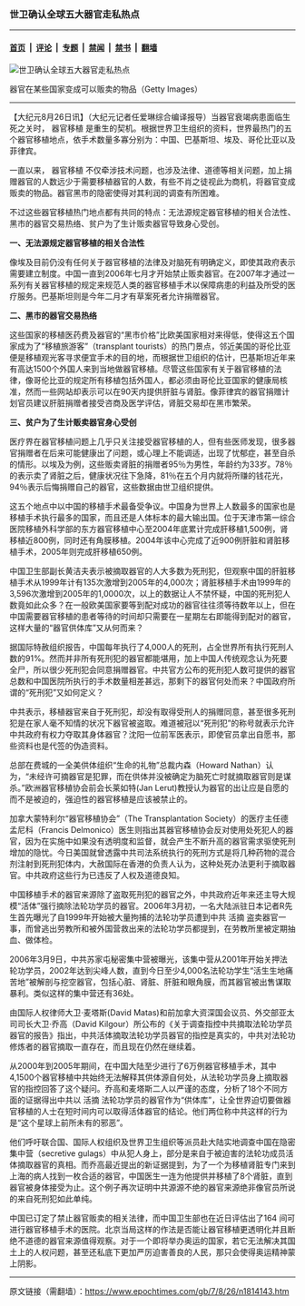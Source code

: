 ### 世卫确认全球五大器官走私热点

---

#### [首页](../../../..?n1814143) &nbsp;|&nbsp; [评论](../../../../../epoch-comment?n1814143) &nbsp;|&nbsp; [专题](../../../../../epoch-special?n1814143) &nbsp;|&nbsp; [禁闻](../../../../../epoch-news?n1814143) &nbsp;|&nbsp; [禁书](../../../../../books?n1814143) &nbsp;|&nbsp; [翻墙](https://github.com/gfw-breaker/nogfw/blob/master/README.md?n1814143)


<div><img alt="世卫确认全球五大器官走私热点" class="attachment-djy_600_400 size-djy_600_400 wp-post-image" src="https://i.epochtimes.com/assets/uploads/2007/08/708260826451151.jpg"/>
<div class="caption">
 <p>
  器官在某些国家变成可以贩卖的物品（Getty Images）
 </p>
</div></div><hr/><div class="post_content" id="artbody" itemprop="articleBody">
 <!-- article content begin -->
 <p>
  【大纪元8月26日讯】（大纪元记者任爱琳综合编译报导）当器官衰竭病患面临生死之关时，
  <ok href="https://www.epochtimes.com/gb/tag/%E5%99%A8%E5%AE%98%E7%A7%BB%E6%A4%8D.html">
   器官移植
  </ok>
  是重生的契机。根据世界卫生组织的资料，世界最热门的五个器官移植地点，依手术数量多寡分别为：中国、巴基斯坦、埃及、哥伦比亚以及菲律宾。
 </p>
 <p>
  一直以来，
  <ok href="https://www.epochtimes.com/gb/tag/%E5%99%A8%E5%AE%98%E7%A7%BB%E6%A4%8D.html">
   器官移植
  </ok>
  不仅牵涉技术问题，也涉及法律、道德等相关问题，加上捐赠器官的人数远少于需要移植器官的人数，有些不肖之徒视此为商机，将器官变成贩卖的物品。器官黑市的隐密使得对其利润的调查有所困难。
 </p>
 <p>
  不过这些器官移植热门地点都有共同的特点：无法源规定器官移植的相关合法性、黑市的器官交易热络、贫户为了生计贩卖器官导致身心受创。
 </p>
 <p>
  <b>
   一、无法源规定器官移植的相关合法性
  </b>
 </p>
 <p>
  像埃及目前仍没有任何关于器官移植的法律及对脑死有明确定义，即使其政府表示需要建立制度。中国一直到2006年七月才开始禁止贩卖器官。在2007年才通过一系列有关器官移植的规定来规范人类的器官移植手术以保障病患的利益及所受的医疗服务。巴基斯坦则是今年二月才有草案死者允许捐赠器官。
 </p>
 <p>
  <b>
   二、黑市的器官交易热络
  </b>
 </p>
 <p>
  这些国家的移植医药费及器官的“黑市价格”比欧美国家相对来得低，使得这五个国家成为了“移植旅游客”（transplant tourists）的热门景点，邻近美国的哥伦比亚便是移植观光客寻求便宜手术的目的地，而根据世卫组织的估计，巴基斯坦近年来有高达1500个外国人来到当地做器官移植。尽管这些国家有关于器官移植的法律，像哥伦比亚的规定所有移植包括外国人，都必须由哥伦比亚国家的健康局核准，然而一些网站却表示可以在90天内提供肝脏与肾脏。像菲律宾的器官捐赠计划官员建议肝脏捐赠者接受咨商及医学评估，肾脏交易却在黑市繁荣。
 </p>
 <p>
  <b>
   三、贫户为了生计贩卖器官身心受创
  </b>
 </p>
 <p>
  医疗界在器官移植问题上几乎只关注接受器官移植的人，但有些医师发现，很多器官捐赠者在后来可能健康出了问题，或心理上不能调适，出现了忧郁症，甚至自杀的情形。以埃及为例，这些贩卖肾脏的捐赠者95％为男性，年龄约为33岁。78％的表示卖了肾脏之后，健康状况往下急降，81％在五个月内就将所赚的钱花光，94％表示后悔捐赠自己的器官，这些数据由世卫组织提供。
 </p>
 <p>
  这五个地点中以中国的移植手术最备受争议。中国身为世界上人数最多的国家也是移植手术执行最多的国家，而且还是人体标本的最大输出国。位于天津市第一综合医院移植外科学部的东方器官移植中心至2004年底累计完成肝移植1,500例，肾移植近800例，同时还有角膜移植。2004年该中心完成了近900例肝脏和肾脏移植手术，2005年则完成肝移植650例。
 </p>
 <p>
  中国卫生部副长黄洁夫表示被摘取器官的人大多数为死刑犯，但观察中国的肝脏移植手术从1999年计有135次激增到2005年的4,000次；肾脏移植手术由1999年的3,596次激增到2005年的1,0000次，以上的数据让人不禁怀疑，中国的死刑犯人数竟如此众多？在一般欧美国家要等到配对成功的器官往往须等待数年以上，但在中国需要器官移植的患者等待的时间却只需要在一星期左右即能得到配对的器官，这样大量的“器官供体库”又从何而来？
 </p>
 <p>
  据国际特赦组织报告，中国每年执行了4,000人的死刑，占全世界所有执行死刑人数的91%。然而并非所有死刑犯的器官都能堪用，加上中国人传统观念认为死要全尸，所以很少死刑犯会同意捐赠器官。中共官方公布的死刑犯人数可提供的器官总数和中国医院所执行的手术数量相差甚远，那剩下的器官何处而来？中国政府所谓的“死刑犯”又如何定义？
 </p>
 <p>
  中共表示，移植器官来自于死刑犯，却没有取得受刑人的捐赠同意，甚至很多死刑犯是在家人毫不知情的状况下器官被盗取。难道被冠以“死刑犯”的称号就表示允许中共政府有权力夺取其身体器官？沈阳一位前军医表示，即使官员拿出自愿书，那些资料也是代签的伪造资料。
 </p>
 <p>
  总部在费城的一全美供体组织“生命的礼物”总裁内森（Howard Nathan）认为，“未经许可摘器官是犯罪，而在供体并没被确定为脑死亡时就摘取器官则是谋杀。”欧洲器官移植协会前会长莱如特(Jan Lerut)教授认为器官的出让应是自愿的而不是被迫的，强迫性的器官移植是应该被禁止的。
 </p>
 <p>
  加拿大蒙特利尔“器官移植协会”（The Transplantation Society）的医疗主任德孟尼科（Francis Delmonico）医生则指出其器官移植协会反对使用处死犯人的器官，因为在实施中如果没有透明度和监督，就会产生不断升高的器官需求驱使死刑增加的隐忧。今日美国就曾透露中共司法系统执行的死刑方式是将几种药物的混合剂注射到死刑犯体内，大赦国际在香港的负责人认为，这种处死办法更利于摘取器官。中共政府这些行为已违反了人权及道德良知。
 </p>
 <p>
  中国移植手术的器官来源除了盗取死刑犯的器官之外，中共政府近年来还主导大规模“活体”强行摘除法轮功学员的器官。2006年3月初，一名大陆派驻日本记者R先生首先曝光了自1999年开始被大量拘捕的法轮功学员遭到中共
  <ok href="https://www.epochtimes.com/gb/tag/%E6%B4%BB%E6%91%98.html">
   活摘
  </ok>
  盗卖器官一事，而曾逃出劳教所和被外国营救出来的法轮功学员都提到，在劳教所里被定期抽血、做体检。
 </p>
 <p>
  2006年3月9日，中共苏家屯秘密集中营被曝光，该集中营从2001年开始关押法轮功学员，2002年达到尖峰人数，直到今日至少4,000名法轮功学生“活生生地痛苦地”被解剖与挖空器官，包括心脏、肾脏、肝脏和眼角膜，而其器官被出售谋取暴利。类似这样的集中营还有36处。
 </p>
 <p>
  由国际人权律师大卫‧麦塔斯(David Matas)和前加拿大资深国会议员、外交部亚太司司长大卫‧乔高（David Kilgour）所公布的《关于调查指控中共摘取法轮功学员器官的报告》指出，中共活体摘取法轮功学员器官的指控是真实的，中共对法轮功修炼者的器官摘取一直存在，而且现在仍然在继续着。
 </p>
 <p>
  从2000年到2005年期间，在中国大陆至少进行了6万例器官移植手术，其中4,1500个器官移植中共始终无法解释其供体源自何处，从法轮功学员身上摘取器官的指控回答了这个疑问。乔高和麦塔斯二人以严谨的态度，分析了18个不同方面的证据得出中共以
  <ok href="https://www.epochtimes.com/gb/tag/%E6%B4%BB%E6%91%98.html">
   活摘
  </ok>
  法轮功学员的器官作为“供体库”，让全世界迫切要做器官移植的人士在短时间内可以取得活体器官的结论。他们两位称中共这样的行为是“这个星球上前所未有的邪恶”。
 </p>
 <p>
  他们呼吁联合国、国际人权组织及世界卫生组织等派员赴大陆实地调查中国在隐密集中营（secretive gulags）中从犯人身上，部分是来自于被迫害的法轮功成员活体摘取器官的真相。而乔高最近提出的新证据提到，为了一个为移植肾脏专门来到上海的病人找到一枚合适的器官，中国医生一连为他提供并移植了8个肾脏，直到器官被身体接受为止。这个例子再次证明中共源源不绝的器官来源绝非像官员所说的来自死刑犯如此单纯。
 </p>
 <p>
  中国已订定了禁止器官贩卖的相关法律，而中国卫生部也在近日评估出了164 间可进行器官移植手术的医院。北京当局这样的作法是否能让器官移植更透明化并且断绝不道德的器官来源值得观察。对于一个即将举办奥运的国家，若它无法解决其国土上的人权问题，甚至还私底下更加严厉迫害善良的人民，那只会使得奥运精神蒙上阴影。
 </p>
 <!-- article content end -->
 <div id="below_article_ad">
 </div>
</div>


---

原文链接（需翻墙）：https://www.epochtimes.com/gb/7/8/26/n1814143.htm